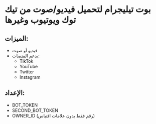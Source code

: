 # بوت تيليجرام لتحميل فيديو/صوت من تيك توك ويوتيوب وغيرها

## الميزات:
- فيديو أو صوت
- يدعم المنصات:
  - TikTok
  - YouTube
  - Twitter
  - Instagram

## الإعداد:
- BOT_TOKEN
- SECOND_BOT_TOKEN
- OWNER_ID (رقم فقط بدون علامات اقتباس)